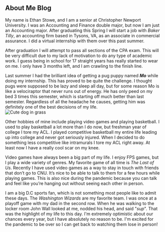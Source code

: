 ## About Me Blog  

My name is Ethan Stowe, and I am a senior at Christopher Newport University. I was an Accounting and Finance double major, but now I am just an Accounting major. After graduating this Spring I will start a job with _Baker Tilly_, an accounting firm based in Tysons, VA, as an associate in commercial assurance. I did a virtual internship with them over this past summer.   

After graduation I will attempt to pass all sections of the CPA exam. This will be very difficult due to my lack of motivation to do any type of academic work. I guess being in school for 17 straight years has really started to wear on me. I only have 3 months left, and I am crawling to the finish line.  

Last summer I had the brilliant idea of getting a pug puppy named **_Mo_** while doing my internship. This has proved to be quite the challenge. I thought pugs were supposed to be lazy and sleep all day, but for some reason Mo is like a velociraptor that never runs out of energy. He has only peed on my bed 3 times this semester, which is starting off much better than last semester. Regardless of all the headache he causes, getting him was definitely one of the best decisions of my life.   
![Cute dog in grass](https://ethanstowe.github.io/Ethan-Stowe-CNU/images/moingrass.jpg) 

Other hobbies of mine include playing video games and playing basketball. I used to play basketball a lot more than I do now, but freshman year of college I tore my ACL. I played competitive basketball my entire life leading up into college and never got seriously injured. When I decided to do something less competitive like intramurals I tore my ACL right away. At least now I have a really cool scar on my knee.    

Video games have always been a big part of my life. I enjoy FPS games, but I play a wide variety of genres. My favorite game of all time is _The Last of Us_. Recently I have used video games as a way to stay in touch with friends that don’t go to CNU. It’s nice to be able to talk to them for a few hours while playing games. This is also nice during the pandemic because you can talk and feel like you’re hanging out without seeing each other in person.      

I am a big D.C sports fan, which is not something most people like to admit these days. The _Washington Wizards_ are my favorite team. I was once at a playoff game with my dad in the second row. When he was walking to the locker room John Wall looked at me, nodded his head, and said "_sup_". That was the highlight of my life to this day. I'm extremely optimistic about our chances every year, but I have absolutely no reason to be. I'm excited for the pandemic to be over so I can get back to watching them lose in person! 
